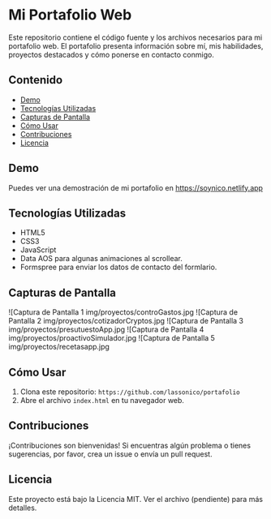 # Mi Portafolio Web

Este repositorio contiene el código fuente y los archivos necesarios para mi portafolio web. El portafolio presenta información sobre mí, mis habilidades, proyectos destacados y cómo ponerse en contacto conmigo.

## Contenido

- [Demo](#demo)
- [Tecnologías Utilizadas](#tecnologías-utilizadas)
- [Capturas de Pantalla](#capturas-de-pantalla)
- [Cómo Usar](#cómo-usar)
- [Contribuciones](#contribuciones)
- [Licencia](#licencia)

## Demo

Puedes ver una demostración de mi portafolio en https://soynico.netlify.app

## Tecnologías Utilizadas

- HTML5
- CSS3
- JavaScript
- Data AOS para algunas animaciones al scrollear.
- Formspree para enviar los datos de contacto del formlario.

## Capturas de Pantalla

![Captura de Pantalla 1 img/proyectos/controGastos.jpg
![Captura de Pantalla 2 img/proyectos/cotizadorCryptos.jpg
![Captura de Pantalla 3 img/proyectos/presutuestoApp.jpg
![Captura de Pantalla 4 img/proyectos/proactivoSimulador.jpg
![Captura de Pantalla 5 img/proyectos/recetasapp.jpg


## Cómo Usar

1. Clona este repositorio: `https://github.com/lassonico/portafolio`
2. Abre el archivo `index.html` en tu navegador web.

## Contribuciones

¡Contribuciones son bienvenidas! Si encuentras algún problema o tienes sugerencias, por favor, crea un issue o envía un pull request.

## Licencia

Este proyecto está bajo la Licencia MIT. Ver el archivo (pendiente) para más detalles.
